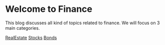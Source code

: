 # Welcome to Finance

This blog discusses all kind of topics related to finance.
We will focus on 3 main categories.

[RealEstate](../RealEstate/readme.md)
[Stocks](../Stocks/readme.md)
[Bonds](../Bonds/readme.md)
